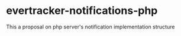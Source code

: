 # evertracker-notifications-php
This a proposal on php server's notification implementation structure
